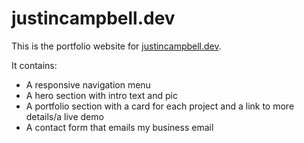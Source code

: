 # justincampbell.dev
This is the portfolio website for [justincampbell.dev](https://justincampbell.dev).

It contains:
- A responsive navigation menu
- A hero section with intro text and pic
- A portfolio section with a card for each project and a link to more details/a live demo
- A contact form that emails my business email